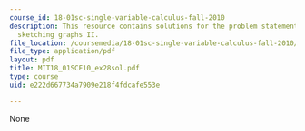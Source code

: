 ```yaml
---
course_id: 18-01sc-single-variable-calculus-fall-2010
description: This resource contains solutions for the problem statements related to
  sketching graphs II.
file_location: /coursemedia/18-01sc-single-variable-calculus-fall-2010/e222d667734a7909e218f4fdcafe553e_MIT18_01SCF10_ex28sol.pdf
file_type: application/pdf
layout: pdf
title: MIT18_01SCF10_ex28sol.pdf
type: course
uid: e222d667734a7909e218f4fdcafe553e

---
```

None